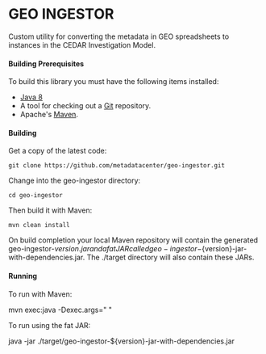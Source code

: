 GEO INGESTOR
============

Custom utility for converting the metadata in GEO spreadsheets to instances in the CEDAR Investigation Model.

#### Building Prerequisites

To build this library you must have the following items installed:

+ [Java 8](http://www.oracle.com/technetwork/java/javase/downloads/index.html)
+ A tool for checking out a [Git](http://git-scm.com/) repository.
+ Apache's [Maven](http://maven.apache.org/index.html).

#### Building

Get a copy of the latest code:

    git clone https://github.com/metadatacenter/geo-ingestor.git 

Change into the geo-ingestor directory:

    cd geo-ingestor

Then build it with Maven:

    mvn clean install

On build completion your local Maven repository will contain the generated geo-ingestor-${version}.jar and a fat JAR called geo-ingestor-${version}-jar-with-dependencies.jar.
The ./target directory will also contain these JARs.

#### Running

To run with Maven:

   mvn exec:java -Dexec.args="<GEOFileName> <CEDARFileName>"

To run using the fat JAR:

   java -jar ./target/geo-ingestor-${version}-jar-with-dependencies.jar <GEOFileName Excel File> <CEDAR JSON Instance File>



